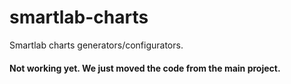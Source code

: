 # smartlab-charts
Smartlab charts generators/configurators.

#### Not working yet. We just moved the code from the main project.